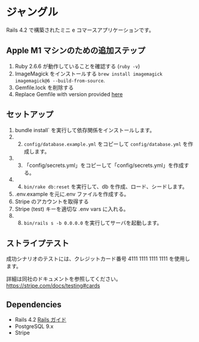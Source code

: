 # ジャングル

Rails 4.2 で構築されたミニ e コマースアプリケーションです。

## Apple M1 マシンのための追加ステップ

1. Ruby 2.6.6 が動作していることを確認する (`ruby -v`)
1. ImageMagick をインストールする `brew install imagemagick imagemagick@6 --build-from-source`.
1. Gemfile.lock を削除する
1. Replace Gemfile with version provided [here](https://gist.githubusercontent.com/FrancisBourgouin/831795ae12c4704687a0c2496d91a727/raw/ce8e2104f725f43e56650d404169c7b11c33a5c5/Gemfile)

## セットアップ

1. bundle install` を実行して依存関係をインストールします。
2. 2. `config/database.example.yml` をコピーして `config/database.yml` を作成します。
3. 3. 「config/secrets.yml」をコピーして「config/secrets.yml」を作成する。
4. 4. `bin/rake db:reset` を実行して、db を作成、ロード、シードします。
5. .env.example を元に.env ファイルを作成する。
6. Stripe のアカウントを取得する
7. Stripe (test) キーを適切な .env vars に入れる。
8. 8. `bin/rails s -b 0.0.0.0` を実行してサーバを起動します。

## ストライプテスト

成功シナリオのテストには、クレジットカード番号 4111 1111 1111 1111 を使用します。

詳細は同社のドキュメントを参照してください。<https://stripe.com/docs/testing#cards>

## Dependencies

- Rails 4.2 [Rails ガイド](http://guides.rubyonrails.org/v4.2/)
- PostgreSQL 9.x
- Stripe
